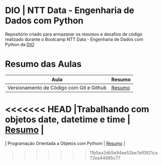 # DIO | NTT Data - Engenharia de Dados com Python

Repositório criado para armazenar os resumos e desafios de código realizado durante o Bootcamp NTT Data - Engenharia de Dados com Python da [DIO](https://web.dio.me/track/953ab0a9-6d55-4e00-ab7f-5ed855d288ca)

# Resumo das Aulas

| Aula | Resumo |
| --- | --- |
|Versionamento de Código com Git e Github | [Resumo](https://github.com/FiGuidastri/DIO-NTT-Engenharia-de-Dados-com-Python/blob/main/resumo-git-github.md) |
<<<<<<< HEAD
|Trabalhando com objetos date, datetime e time | [Resumo]() |
=======
| Programação Orientada a Objetos com Pythom | [Resumo](https://github.com/FiGuidastri/DIO-NTT-Engenharia-de-Dados-com-Python/blob/main/poo-com-python.md) |
>>>>>>> 11b5ea2db5e94ee52be7ef0821ca72ea44885c77
